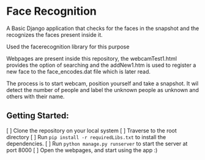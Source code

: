 # Face Recognition

A Basic Django application that checks for the faces in the snapshot and the recognizes the faces present inside it.

Used the facerecognition library for this purpose

Webpages are present inside this repository, the webcamTest1.html provides the option of searching and the addNew1.htm is used to register a new face to the face_encodes.dat file which is later read.

The process is to start webcam, position yourself and take a snapshot. It wil detect the number of people and label the unknown people as unknown and others with their name.

## Getting Started:

[ ] Clone the repository on your local system
[ ] Traverse to the root directory
[ ] Run `pip install -r requiredLibs.txt` to install the dependencies.
[ ] Run `python manage.py runserver` to start the server at port 8000
[ ] Open the webpages, and start using the app :) 